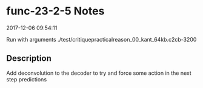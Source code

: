 # func-23-2-5 Notes

2017-12-06 09:54:11

Run with arguments ./test/critiquepracticalreason_00_kant_64kb.c2cb-3200 

## Description

Add deconvolution to the decoder to try and force some action in the next step predictions
